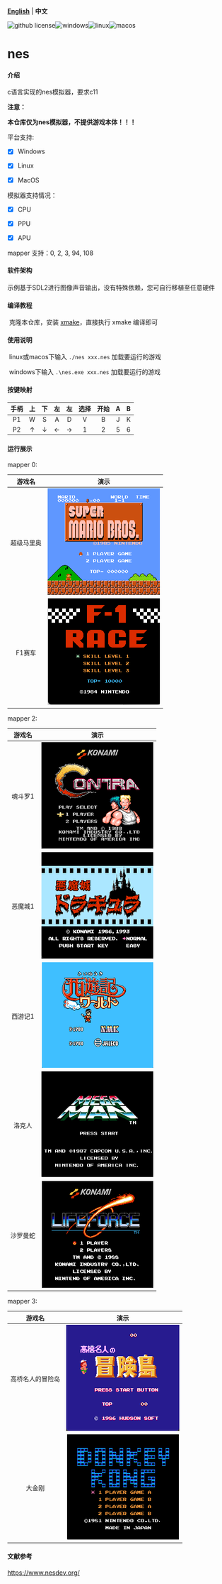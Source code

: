 [**English**](./README.md)  | **中文**

![github license](https://img.shields.io/github/license/Dozingfiretruck/nes)![windows](https://github.com/Dozingfiretruck/nes/actions/workflows/windows.yml/badge.svg?branch=master)![linux](https://github.com/Dozingfiretruck/nes/actions/workflows/linux.yml/badge.svg?branch=master)![macos](https://github.com/Dozingfiretruck/nes/actions/workflows/macos.yml/badge.svg?branch=master)



# nes

#### 介绍
c语言实现的nes模拟器，要求c11

**注意：**

**本仓库仅为nes模拟器，不提供游戏本体！！！**

平台支持:

- [x] Windows

- [x] Linux

- [x] MacOS

模拟器支持情况：

- [x] CPU

- [x] PPU

- [x] APU

mapper 支持：0, 2, 3, 94, 108

#### 软件架构
示例基于SDL2进行图像声音输出，没有特殊依赖，您可自行移植至任意硬件


#### 编译教程

​	克隆本仓库，安装 [xmake](https://github.com/xmake-io/xmake)，直接执行 xmake 编译即可 

#### 使用说明

​	linux或macos下输入 `./nes xxx.nes` 加载要运行的游戏

​	windows下输入 `.\nes.exe xxx.nes` 加载要运行的游戏



#### 按键映射

| 手柄 |  上  |  下  |  左  |  左  | 选择 | 开始 |  A   |  B   |
| :--: | :--: | :--: | :--: | :--: | :--: | :--: | :--: | :--: |
|  P1  |  W   |  S   |  A   |  D   |  V   |  B   |  J   |  K   |
|  P2  |  ↑   |  ↓   |  ←   |  →   |  1   |  2   |  5   |  6   |

#### 运行展示

mapper 0:

|   游戏名   |                  演示                  |
| :--------: | :------------------------------------: |
| 超级马里奥 | ![super_mario](./docs/super_mario.png) |
|   F1赛车   |     ![F1_race](./docs/F1_race.png)     |



mapper 2:

| 游戏名  |               演示                |
| :-----: | :-------------------------------: |
| 魂斗罗1 | ![Contra1](./docs/Contra1.png) |
| 恶魔城1 | ![Castlevania](./docs/Castlevania.png) |
| 西游记1 |   ![Journey](./docs/Journey.png)   |
| 洛克人 | ![mega_man](./docs/mega_man.png) |
| 沙罗曼蛇 | ![Lifeporce](./docs/Lifeporce.png) |

mapper 3:

|      游戏名      |                  演示                  |
| :--------------: | :------------------------------------: |
| 高桥名人的冒险岛 |  ![MapleStory](./docs/MapleStory.png)  |
|      大金刚      | ![Donkey_kong](./docs/Donkey_kong.png) |



#### 文献参考

https://www.nesdev.org/



